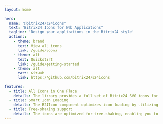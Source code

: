 ```yaml
---
layout: home

hero:
  name: "@bitrix24/b24icons"
  text: "Bitrix24 Icons for Web Applications"
  tagline: 'Design your applications in the Bitrix24 style'
  actions:
    - theme: brand
      text: View all icons
      link: /guide/icons
    - theme: alt
      text: Quickstart
      link: /guide/getting-started
    - theme: alt
      text: GitHub
      link: https://github.com/bitrix24/b24icons

features:
  - title: All Icons in One Place
    details: The library provides a full set of Bitrix24 SVG icons for easy and convenient use.
  - title: Smart Icon Loading
    details: The B24Icon component optimizes icon loading by utilizing dynamic imports while preserving tree-shaking.
  - title: Tree-shaking support
    details: The icons are optimized for tree-shaking, enabling you to import only what you need.
---
```


